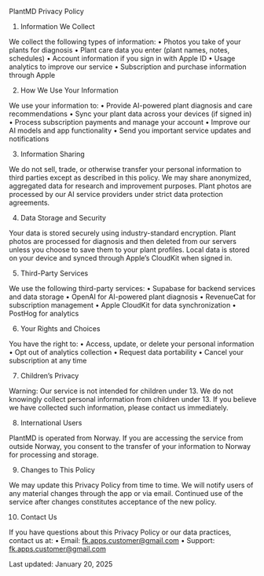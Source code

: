 PlantMD Privacy Policy

1. Information We Collect

We collect the following types of information:
	•	Photos you take of your plants for diagnosis
	•	Plant care data you enter (plant names, notes, schedules)
	•	Account information if you sign in with Apple ID
	•	Usage analytics to improve our service
	•	Subscription and purchase information through Apple

2. How We Use Your Information

We use your information to:
	•	Provide AI-powered plant diagnosis and care recommendations
	•	Sync your plant data across your devices (if signed in)
	•	Process subscription payments and manage your account
	•	Improve our AI models and app functionality
	•	Send you important service updates and notifications

3. Information Sharing

We do not sell, trade, or otherwise transfer your personal information to third parties except as described in this policy. We may share anonymized, aggregated data for research and improvement purposes. Plant photos are processed by our AI service providers under strict data protection agreements.

4. Data Storage and Security

Your data is stored securely using industry-standard encryption. Plant photos are processed for diagnosis and then deleted from our servers unless you choose to save them to your plant profiles. Local data is stored on your device and synced through Apple’s CloudKit when signed in.

5. Third-Party Services

We use the following third-party services:
	•	Supabase for backend services and data storage
	•	OpenAI for AI-powered plant diagnosis
	•	RevenueCat for subscription management
	•	Apple CloudKit for data synchronization
	•	PostHog for analytics

6. Your Rights and Choices

You have the right to:
	•	Access, update, or delete your personal information
	•	Opt out of analytics collection
	•	Request data portability
	•	Cancel your subscription at any time

7. Children’s Privacy

Warning: Our service is not intended for children under 13. We do not knowingly collect personal information from children under 13. If you believe we have collected such information, please contact us immediately.

8. International Users

PlantMD is operated from Norway. If you are accessing the service from outside Norway, you consent to the transfer of your information to Norway for processing and storage.

9. Changes to This Policy

We may update this Privacy Policy from time to time. We will notify users of any material changes through the app or via email. Continued use of the service after changes constitutes acceptance of the new policy.

10. Contact Us

If you have questions about this Privacy Policy or our data practices, contact us at:
	•	Email: fk.apps.customer@gmail.com
	•	Support: fk.apps.customer@gmail.com

Last updated: January 20, 2025

